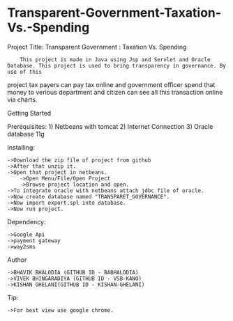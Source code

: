 # Transparent-Government-Taxation-Vs.-Spending

Project Title:
								Transparent Government : Taxation Vs. Spending

		This project is made in Java using Jsp and Servlet and Oracle Database. This project is used to bring transparency in governance. By use of this 
project tax payers can pay tax online and government officer spend that money to verious department and citizen can see all this transaction online via charts.

Getting Started

Prerequisites:
	1) Netbeans with tomcat
	2) Internet Connection
	3) Oracle database 11g

Installing:

	->Download the zip file of project from github
	->After that unzip it.
	->Open that project in netbeans.
		->Open Menu/File/Open Project
		->Browse project location and open.
	->To integrate oracle with netbeans attach jdbc file of oracle.
	->Now create database named "TRANSPARET_GOVERNANCE".
	->Now import export.spl into database.
	->Now run project.
	
Dependency:
	
	->Google Api
	->payment gateway
	->way2sms
	
Author

	->BHAVIK BHALODIA (GITHUB ID - BABHALODIA)
	->VIVEK BHINGARADIYA (GITHUB ID - VSB-KANO)
	->KISHAN GHELANI(GITHUB ID - KISHAN-GHELANI)
	
Tip:

	->For best view use google chrome.

